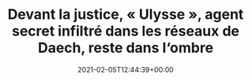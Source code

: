 ---
isIndex: false
title: Devant la justice, « Ulysse », agent secret infiltré dans les réseaux de Daech, reste dans l‘ombre
date: 2021-02-05T12:44:39+00:00
publications_concerned:
  - joseph-hazan
press:
  title: L‘Obs
  url: https://www.nouvelobs.com/terrorisme/20210205.OBS39834/devant-la-justice-ulysse-agent-secret-infitre-dans-les-reseaux-de-daech-reste-dans-l-ombre.html
---